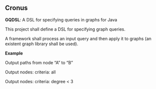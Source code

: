 ## Cronus

**GQDSL**: A DSL for specifying queries in graphs for Java

This project shall define a DSL for specifying graph queries.

A framework shall process an input query and then apply it to graphs (an existent graph library shall be used).

__Example__

Output paths from node “A” to “B”

Output nodes: criteria: all

Output nodes: criteria: degree < 3
